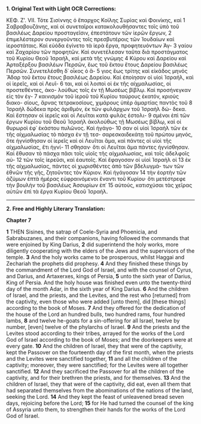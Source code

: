 **1. Original Text with Light OCR Corrections:**

ΚΕΦ. Ζ'. VII.
Τότε Σισίννης ὁ ἔπαρχος Κοίλης Συρίας καὶ Φοινίκης, καὶ 1
Σαβραβουζάνης, καὶ οἱ συνεταῖροι κατακολουθήσαντες τοῖς ὑπὸ τοῦ
βασιλέως Δαρείου προσταγεῖσιν, ἐπεστάτουν τῶν ἱερῶν ἔργων, 2
ἐπιμελέστερον συνεργοῦντες τοῖς πρεσβυτέροις τῶν Ἰουδαίων καὶ
ἱεροστάταις. Καὶ εὐόδα ἐγίνετο τὰ ἱερὰ ἔργα, προφητευόντων Ἀγ- 3
γαίου καὶ Ζαχαρίου τῶν προφητῶν. Καὶ συνετέλεσαν ταῦτα διὰ
προστάγματος τοῦ Κυρίου Θεοῦ Ἰσραήλ, καὶ μετὰ τῆς γνώμης 4
Κύρου καὶ Δαρείου καὶ Ἀρταξέρξου βασιλέων Περσῶν, ἕως τοῦ
ἕκτου ἔτους Δαρείου βασιλέως Περσῶν. Συνετελέσθη δ᾽ οἶκος ὁ ἅ- 5
γιος ἕως τρίτης καὶ εἰκάδος μηνός Ἄδαρ τοῦ ἕκτου ἔτους βασιλέως
Δαρείου. Καὶ ἐποίησαν οἱ υἱοὶ Ἰσραήλ, καὶ οἱ ἱερεῖς, καὶ οἱ Λευῖ- 6
ται, καὶ οἱ λοιποὶ οἱ ἐκ τῆς αἰχμαλωσίας, οἱ προστεθέντες, ἀκο-
λούθως τοῖς ἐν τῇ Μωσέως βίβλῳ. Καὶ προσήνεγκαν εἰς τὸν ἐγ- 7
καινισμὸν τοῦ ἱεροῦ τοῦ Κυρίου ταύρους ἑκατόν, κριοὺς διακο-
σίους, ἄρνας τετρακοσίους, χιμάρους ὑπὲρ ἁμαρτίας παντὸς τοῦ 8
Ἰσραήλ δώδεκα πρὸς ἀριθμόν, ἐκ τῶν φυλάρχων τοῦ Ἰσραὴλ δώ-
δεκα. Καὶ ἔστησαν οἱ ἱερεῖς καὶ οἱ Λευῖται κατὰ φυλὰς ἐστολι- 9
σμένοι ἐπὶ τῶν ἔργων Κυρίου τοῦ Θεοῦ Ἰσραήλ ἀκολούθως τῇ
Μωσέως βίβλῳ, καὶ οἱ θυρωροὶ ἐφ᾿ ἑκάστου πυλῶνος. Καὶ ἠγάγο- 10
σαν οἱ υἱοὶ Ἰσραὴλ τῶν ἐκ τῆς αἰχμαλωσίας τὸ πάσχα ἐν τῇ τεσ-
σαρεσκαιδεκάτῃ τοῦ πρώτου μηνός, ὅτε ἡγνίσθησαν οἱ ἱερεῖς καὶ
οἱ Λευῖται ἅμα, καὶ πάντες οἱ υἱοὶ τῆς αἰχμαλωσίας, ἔτι ἡγνί- 11
σθησαν· ὅτι οἱ Λευῖται ἅμα πάντες ἡγνίσθησαν. Καὶ ἔθυσαν τὸ
πάσχα πᾶσι τοῖς υἱοῖς τῆς αἰχμαλωσίας, καὶ τοῖς ἀδελφοῖς αὐ- 12
τῶν τοῖς ἱερεῦσι, καὶ ἑαυτοῖς. Καὶ ἔφαγοσαν οἱ υἱοὶ Ἰσραὴλ οἱ 13
ἐκ τῆς αἰχμαλωσίας, πάντες οἱ χωρισθέντες ἀπὸ τῶν βδελυγμά-
των τῶν ἐθνῶν τῆς γῆς, ζητοῦντες τὸν Κύριον. Καὶ ἠγάγοσαν 14
τὴν ἑορτὴν τῶν ἀζύμων ἑπτὰ ἡμέρας εὐφραινόμενοι ἔναντι τοῦ
Κυρίου· ὅτι μετέστρεφε τὴν βουλὴν τοῦ βασιλέως Ἀσσυρίων ἐπ᾿ 15
αὐτούς, κατισχύσαι τὰς χεῖρας αὐτῶν ἐπὶ τὰ ἔργα Κυρίου Θεοῦ
Ἰσραήλ.

---

**2. Free and Highly Literary Translation:**

**Chapter 7**

**1** THEN Sisines, the satrap of Coele-Syria and Phoenicia, and Sabrabuzanes, and their companions, having followed the commands that were enjoined by King Darius,
**2** did superintend the holy works, more diligently cooperating with the elders of the Jews and the supervisors of the temple.
**3** And the holy works came to be prosperous, whilst Haggai and Zechariah the prophets did prophesy.
**4** And they finished these things by the commandment of the Lord God of Israel, and with the counsel of Cyrus, and Darius, and Artaxerxes, kings of Persia,
**5** unto the sixth year of Darius, King of Persia. And the holy house was finished even unto the twenty-third day of the month Adar, in the sixth year of King Darius.
**6** And the children of Israel, and the priests, and the Levites, and the rest who [returned] from the captivity, even those who were added [unto them], did [these things] according to the book of Moses.
**7** And they offered for the dedication of the house of the Lord an hundred bulls, two hundred rams, four hundred lambs,
**8** and twelve he-goats for a sin-offering for all Israel, twelve by number, [even] twelve of the phylarchs of Israel.
**9** And the priests and the Levites stood according to their tribes, arrayed for the works of the Lord God of Israel according to the book of Moses; and the doorkeepers were at every gate.
**10** And the children of Israel, they that were of the captivity, kept the Passover on the fourteenth day of the first month, when the priests and the Levites were sanctified together,
**11** and all the children of the captivity; moreover, they were sanctified; for the Levites were all together sanctified.
**12** And they sacrificed the Passover for all the children of the captivity, and for their brethren the priests, and for themselves.
**13** And the children of Israel, they that were of the captivity, did eat, even all them that had separated themselves from the abominations of the nations of the land, seeking the Lord.
**14** And they kept the feast of unleavened bread seven days, rejoicing before the Lord;
**15** for He had turned the counsel of the king of Assyria unto them, to strengthen their hands for the works of the Lord God of Israel.